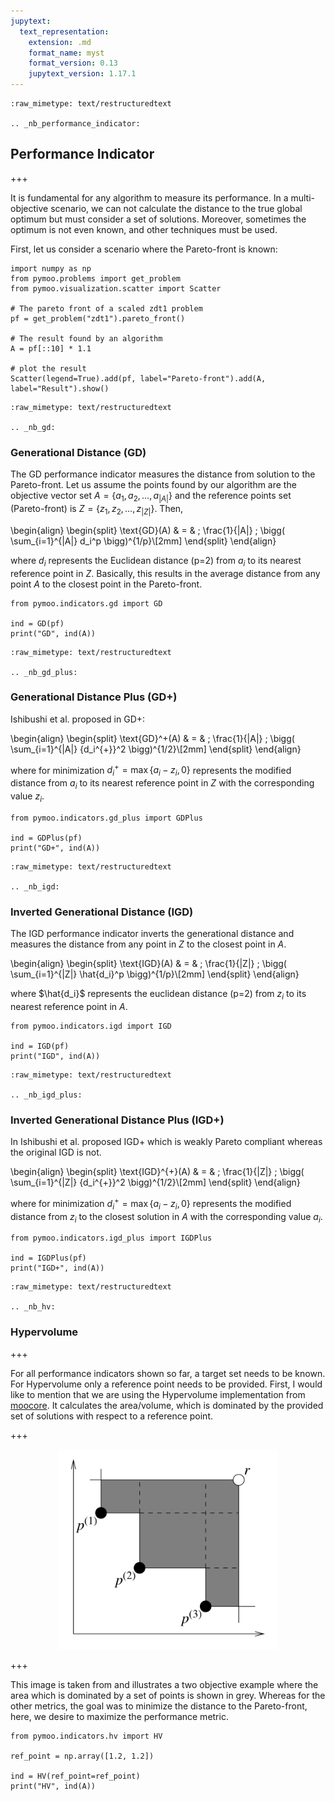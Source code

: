 ```yaml
---
jupytext:
  text_representation:
    extension: .md
    format_name: myst
    format_version: 0.13
    jupytext_version: 1.17.1
---
```


```{raw-cell}
:raw_mimetype: text/restructuredtext

.. _nb_performance_indicator:
```

## Performance Indicator

+++

It is fundamental for any algorithm to measure its performance. In a multi-objective scenario, we can not calculate the distance to the true global optimum but must consider a set of solutions. Moreover, sometimes the optimum is not even known, and other techniques must be used. 

First, let us consider a scenario where the Pareto-front is known:

```{code-cell} ipython3
import numpy as np
from pymoo.problems import get_problem
from pymoo.visualization.scatter import Scatter

# The pareto front of a scaled zdt1 problem
pf = get_problem("zdt1").pareto_front()

# The result found by an algorithm
A = pf[::10] * 1.1

# plot the result
Scatter(legend=True).add(pf, label="Pareto-front").add(A, label="Result").show()
```

```{raw-cell}
:raw_mimetype: text/restructuredtext

.. _nb_gd:
```

### Generational Distance (GD)

The GD performance indicator <cite data-cite="gd"></cite> measures the distance from solution to the Pareto-front. Let us assume the points found by our algorithm are the objective vector set $A=\{a_1, a_2, \ldots, a_{|A|}\}$ and the reference points set (Pareto-front) is $Z=\{z_1, z_2, \ldots, z_{|Z|}\}$. Then, 

\begin{align}
\begin{split}
\text{GD}(A) & = & \; \frac{1}{|A|} \; \bigg( \sum_{i=1}^{|A|} d_i^p \bigg)^{1/p}\\[2mm]
\end{split}
\end{align}

where $d_i$ represents the Euclidean distance (p=2) from $a_i$ to its nearest reference point in $Z$. Basically, this results in the average distance from any point $A$ to the closest point in the Pareto-front.

```{code-cell} ipython3
from pymoo.indicators.gd import GD

ind = GD(pf)
print("GD", ind(A))
```

```{raw-cell}
:raw_mimetype: text/restructuredtext

.. _nb_gd_plus:
```

### Generational Distance Plus (GD+)

Ishibushi et al. proposed in <cite data-cite="igd_plus"></cite> GD+:

\begin{align}
\begin{split}
\text{GD}^+(A) & = & \; \frac{1}{|A|} \; \bigg( \sum_{i=1}^{|A|} {d_i^{+}}^2 \bigg)^{1/2}\\[2mm]
\end{split}
\end{align}

where for minimization $d_i^{+} = \max \{ a_i - z_i, 0\}$ represents the modified distance from $a_i$ to its nearest reference point in $Z$ with the corresponding value $z_i$.

```{code-cell} ipython3
from pymoo.indicators.gd_plus import GDPlus

ind = GDPlus(pf)
print("GD+", ind(A))
```

```{raw-cell}
:raw_mimetype: text/restructuredtext

.. _nb_igd:
```

### Inverted Generational Distance (IGD)

The IGD performance indicator <cite data-cite="igd"></cite> inverts the generational distance and measures the distance from any point in $Z$ to the closest point in $A$.

\begin{align}
\begin{split}
\text{IGD}(A) & = & \; \frac{1}{|Z|} \; \bigg( \sum_{i=1}^{|Z|} \hat{d_i}^p \bigg)^{1/p}\\[2mm]
\end{split}
\end{align}

where $\hat{d_i}$ represents the euclidean distance (p=2) from $z_i$ to its nearest reference point in $A$.

```{code-cell} ipython3
from pymoo.indicators.igd import IGD

ind = IGD(pf)
print("IGD", ind(A))
```

```{raw-cell}
:raw_mimetype: text/restructuredtext

.. _nb_igd_plus:
```

### Inverted Generational Distance Plus (IGD+)

In <cite data-cite="igd_plus"></cite> Ishibushi et al. proposed IGD+ which is weakly Pareto compliant whereas the original IGD is not.

\begin{align}
\begin{split}
\text{IGD}^{+}(A) & = & \; \frac{1}{|Z|} \; \bigg( \sum_{i=1}^{|Z|} {d_i^{+}}^2 \bigg)^{1/2}\\[2mm]
\end{split}
\end{align}

where for minimization $d_i^{+} = \max \{ a_i - z_i, 0\}$ represents the modified distance from $z_i$ to the closest solution in $A$ with the corresponding value $a_i$.

```{code-cell} ipython3
from pymoo.indicators.igd_plus import IGDPlus

ind = IGDPlus(pf)
print("IGD+", ind(A))
```

```{raw-cell}
:raw_mimetype: text/restructuredtext

.. _nb_hv:
```

### Hypervolume

+++

For all performance indicators shown so far, a target set needs to be known. For Hypervolume only a reference point needs to be provided. First, I would like to mention that we are using the Hypervolume implementation from [moocore](https://github.com/multi-objective/moocore). It calculates the area/volume, which is dominated by the provided set of solutions with respect to a reference point.

+++

<div style="text-align: center;">
    <img src="https://github.com/anyoptimization/pymoo-data/blob/main/docs/images/hv.png?raw=true" width="350">
</div>

+++

This image is taken from <cite data-cite="hv"></cite> and illustrates a two objective example where the area which is dominated by a set of points is shown in grey.
Whereas for the other metrics, the goal was to minimize the distance to the Pareto-front, here, we desire to maximize the performance metric.

```{code-cell} ipython3
from pymoo.indicators.hv import HV

ref_point = np.array([1.2, 1.2])

ind = HV(ref_point=ref_point)
print("HV", ind(A))
```
